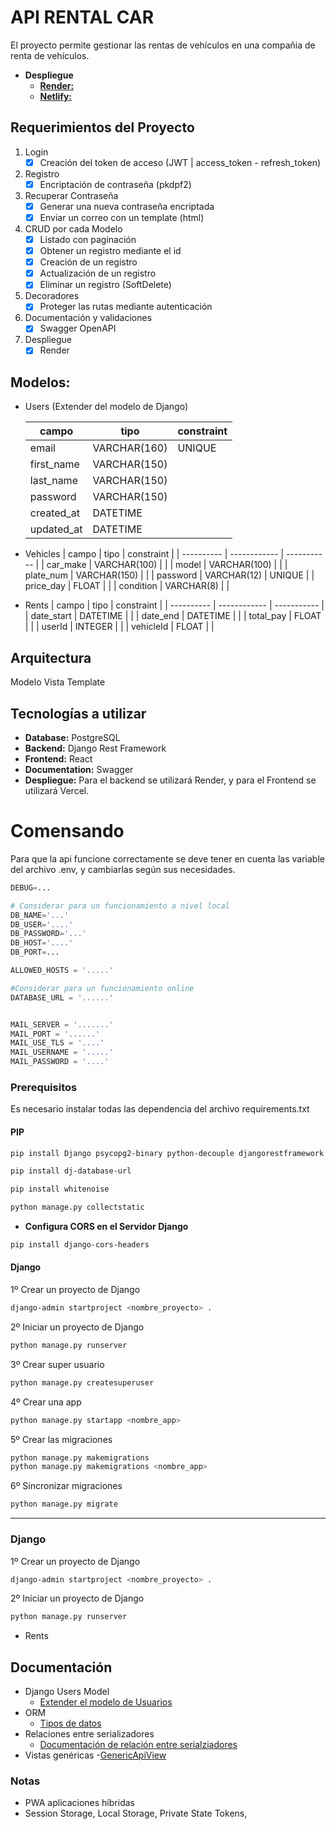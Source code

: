 # API RENTAL CAR

El proyecto permite gestionar las rentas de vehículos en una compañia de renta de vehículos.
* **Despliegue**
   - [**Render:**](https://drf-boilerplate-app.onrender.com/swagger-ui/)
   - [**Netlify:**](https://front-rent-car.netlify.app/)

## Requerimientos del Proyecto

1. Login
   - [x] Creación del token de acceso (JWT | access_token - refresh_token)
2. Registro
   - [x] Encriptación de contraseña (pkdpf2)
3. Recuperar Contraseña
   - [x] Generar una nueva contraseña encriptada
   - [x] Enviar un correo con un template (html)
4. CRUD por cada Modelo
   - [x] Listado con paginación
   - [x] Obtener un registro mediante el id
   - [x] Creación de un registro
   - [x] Actualización de un registro
   - [x] Eliminar un registro (SoftDelete)
5. Decoradores
   - [x] Proteger las rutas mediante autenticación
6. Documentación y validaciones
   - [x] Swagger OpenAPI
7. Despliegue
   - [x] Render

## Modelos:

- Users (Extender del modelo de Django)

  | campo      | tipo         | constraint |
  | ---------- | ------------ | ---------- |
  | email      | VARCHAR(160) | UNIQUE     |
  | first_name | VARCHAR(150) |            |
  | last_name  | VARCHAR(150) |            |
  | password   | VARCHAR(150) |            |
  | created_at | DATETIME     |            |
  | updated_at | DATETIME     |            |

- Vehicles
  | campo      | tipo         |  constraint |
  | ---------- | ------------ | ----------- |
  | car_make   | VARCHAR(100) |             |
  | model      | VARCHAR(100) |             |
  | plate_num  | VARCHAR(150) |             |
  | password   | VARCHAR(12)  | UNIQUE      |
  | price_day  | FLOAT        |             |
  | condition  | VARCHAR(8)   |             |

- Rents
  | campo      | tipo         |  constraint |
  | ---------- | ------------ | ----------- |
  | date_start | DATETIME     |             |
  | date_end   | DATETIME     |             |
  | total_pay  | FLOAT        |             |
  | userId     | INTEGER      |             |
  | vehicleId  | FLOAT        |             |

## Arquitectura
Modelo Vista Template

## Tecnologías a utilizar
* **Database:** PostgreSQL
* **Backend:** Django Rest Framework
* **Frontend:** React
* **Documentation:** Swagger
* **Despliegue:** Para el backend se utilizará Render, y para el Frontend se utilizará Vercel.

# Comensando
Para que la api funcione correctamente se deve tener en cuenta las variable del archivo .env, y cambiarlas según sus necesidades.

```py
DEBUG=...

# Considerar para un funcionamiento a nivel local
DB_NAME='...'
DB_USER='....'
DB_PASSWORD='...'
DB_HOST='....'
DB_PORT=...

ALLOWED_HOSTS = '.....'

#Considerar para un funcionamiento online
DATABASE_URL = '......'


MAIL_SERVER = '.......'
MAIL_PORT = '......'
MAIL_USE_TLS = '....'
MAIL_USERNAME = '.....'
MAIL_PASSWORD = '....'
```

### Prerequisitos

Es necesario instalar todas las dependencia del archivo requirements.txt

#### PIP

```sh
pip install Django psycopg2-binary python-decouple djangorestframework drf-yasg djangorestframework-simplejwt

```

```zsh
pip install dj-database-url

pip install whitenoise

python manage.py collectstatic
```

- **Configura CORS en el Servidor Django**

```zsh
pip install django-cors-headers
```

#### Django

1º Crear un proyecto de Django

```sh
django-admin startproject <nombre_proyecto> .
```

2º Iniciar un proyecto de Django

```sh
python manage.py runserver
```

3º Crear super usuario

```sh
python manage.py createsuperuser
```

4º Crear una app

```sh
python manage.py startapp <nombre_app>
```

5º Crear las migraciones

```sh
python manage.py makemigrations
python manage.py makemigrations <nombre_app>
```

6º Sincronizar migraciones

```sh
python manage.py migrate
```

---

### Django

1º Crear un proyecto de Django

```sh
django-admin startproject <nombre_proyecto> .
```

2º Iniciar un proyecto de Django

```sh
python manage.py runserver
```

- Rents

## Documentación

- Django Users Model
  - [Extender el modelo de Usuarios](https://docs.djangoproject.com/en/4.2/topics/auth/customizing/#substituting-a-custom-user-model)
- ORM
  - [Tipos de datos](https://docs.djangoproject.com/en/4.2/ref/models/fields/#field-types)
- Relaciones entre serializadores
  - [Documentación de relación entre serialziadores](https://www.django-rest-framework.org/api-guide/relations/)
- Vistas genéricas -[GenericApiView](https://www.django-rest-framework.org/api-guide/generic-views/)

### Notas

- PWA aplicaciones híbridas
- Session Storage, Local Storage, Private State Tokens,
